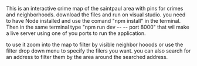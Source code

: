 This is an interactive crime map of the saintpaul area with pins for crimes and neighborhoods.
download the files and run on visual studio.
you need to have Node installed and use the comand "npm install" in the terminal.
Then in the same terminal type "npm run dev -- -- port 8000"
that wil make a live server using one of you ports to run the application.

to use it zoom into the map to filter by visible neighbor hooods or use the filter drop down menu to specify the filers you want. you can also search for an address to filter them by the area around the searched address.
